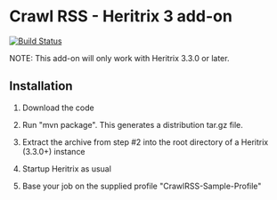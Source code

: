 Crawl RSS - Heritrix 3 add-on
=============================

[![Build Status](https://travis-ci.org/Landsbokasafn/crawlrss.png?branch=master)](https://travis-ci.org/Landsbokasafn/deduplicator/)

NOTE: This add-on will only work with Heritrix 3.3.0 or later.

Installation
------------

1. Download the code

2. Run "mvn package". This generates a distribution tar.gz file.

3. Extract the archive from step #2 into the root directory of a Heritrix (3.3.0+) instance

4. Startup Heritrix as usual 

5. Base your job on the supplied profile "CrawlRSS-Sample-Profile"


